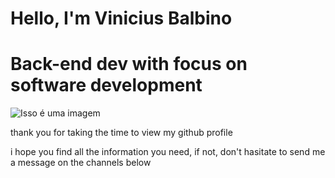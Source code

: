 #        Hello, I'm Vinicius Balbino  
# Back-end dev with focus on software development


![Isso é uma imagem](https://avatars.githubusercontent.com/u/106925790?s=400&u=4316289976ec9150fab43bdf58c2e5aa9b828439&v=4)

thank you for taking the time to view my github profile

i hope you find all the information you need, if not, don't hasitate to send me a message on the channels below
